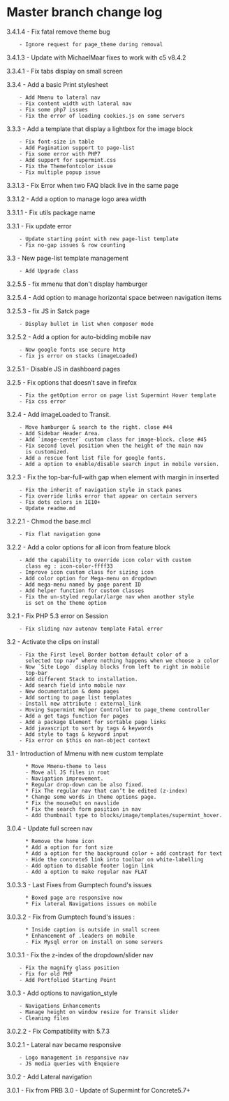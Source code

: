 # Master branch change log

3.4.1.4 - Fix fatal remove theme bug

        - Ignore request for page_theme during removal
        
3.4.1.3 - Update with MichaelMaar fixes to work with c5 v8.4.2

3.3.4.1 - Fix tabs display on small screen

3.3.4   - Add a basic Print stylesheet

        - Add Mmenu to lateral nav
        - Fix content width with lateral nav
        - Fix some php7 issues
        - Fix the error of loading cookies.js on some servers

3.3.3   - Add a template that display a lightbox for the image block

        - Fix font-size in table
        - Add Pagination support to page-list
        - Fix some error with PHP7
        - Add support for supermint.css
        - Fix the Themefontcolor issue
        - Fix multiple popup issue
3.3.1.3 - Fix Error when two FAQ black live in the same page

3.3.1.2 - Add a option to manage logo area width

3.3.1.1 - Fix utils package name

3.3.1   - Fix update error

        - Update starting point with new page-list template
        - Fix no-gap issues & row counting

3.3     - New page-list template management

        - Add Upgrade class

3.2.5.5 - fix mmenu that don't display hamburger

3.2.5.4 - Add option to manage horizontal space between navigation items

3.2.5.3 - fix JS in Satck page

        - Display bullet in list when composer mode

3.2.5.2 - Add a option for auto-bidding mobile nav

        - Now google fonts use secure http
        - fix js error on stacks (imageLoaded)

3.2.5.1 - Disable JS in dashboard pages

3.2.5   - Fix options that doesn’t save in firefox

        - Fix the getOption error on page list Supermint Hover template
        - Fix css error

3.2.4   - Add imageLoaded to Transit.

        - Move hamburger & search to the right. close #44
        - Add Sidebar Header Area.
        - Add `image-center` custom class for image-block. close #45
        - Fix second level position when the height of the main nav
          is customized.
        - Add a rescue font list file for google fonts.
        - Add a option to enable/disable search input in mobile version.

3.2.3   - Fix the top-bar-full-with gap when element with margin in inserted

        - Fix the inherit of navigation style in stack panes
        - Fix override links error that appear on certain servers
        - Fix dots colors in IE10+
        - Update readme.md

3.2.2.1 - Chmod the base.mcl

        - Fix flat navigation gone

3.2.2   - Add a color options for all icon from feature block

        - Add the capability to override icon color with custom 
          class eg : icon-color-ffff33
        - Improve icon custom class for sizing icon
        - Add color option for Mega-menu on dropdown
        - Add mega-menu named by page parent ID
        - Add helper function for custom classes
        - Fix the un-styled regular/large nav when another style 
          is set on the theme option

3.2.1   - Fix PHP 5.3 error on Session

        - Fix sliding nav autonav template Fatal error

3.2     - Activate the clips on install

        - Fix the First level Border bottom default color of a
          selected top nav” where nothing happens when we choose a color
        - Now `Site Logo` display blocks from left to right in mobile
          top-bar
        - Add different Stack to installation.
        - Add search field into mobile nav
        - New documentation & demo pages
        - Add sorting to page list templates
        - Install new attribute : external_link
        - Moving Supermint Helper Controller to page_theme controller
        - Add a get tags function for pages
        - Add a package Element for sortable page links
        - Add javascript to sort by tags & keywords
        - Add style to tags & keyword input
        - Fix error on $this on non-object context

3.1     - Introduction of Mmenu with new custom template

          * Move Mmenu-theme to less
          - Move all JS files in root
          - Navigation improvement.
          * Regular drop-down can be also fixed.
          * Fix The regular nav that can’t be edited (z-index)
          * Change some words in theme options page.
          * Fix the mouseOut on navslide
          * Fix the search form position in nav
          - Add thumbnail type to blocks/image/templates/supermint_hover.

3.0.4   - Update full screen nav

          * Remove the home icon
          * Add a option for font size
          * Add a option for the background color + add contrast for text
          - Hide the concrete5 link into toolbar on white-labelling
          - Add option to disable footer login link
          - Add a option to make regular nav FLAT

3.0.3.3 - Last Fixes from Gumptech found's issues

          * Boxed page are responsive now
          * Fix lateral Navigations issues on mobile

3.0.3.2 - Fix from Gumptech found's issues :

          * Inside caption is outside in small screen
          * Enhancement of .leaders on mobile
          - Fix Mysql error on install on some servers

3.0.3.1 - Fix the z-index of the dropdown/slider nav

        - Fix the magnify glass position
        - Fix for old PHP
        - Add Portfolied Starting Point

3.0.3   - Add options to navigation_style

        - Navigations Enhancements
        - Manage height on window resize for Transit slider
        - Cleaning files

3.0.2.2 - Fix Compatibility with 5.7.3

3.0.2.1 - Lateral nav became responsive

        - Logo management in responsive nav
        - JS media queries with Enquiere

3.0.2 - Add Lateral navigation

3.0.1 - Fix from PRB
3.0   - Update of Supermint for Concrete5.7+